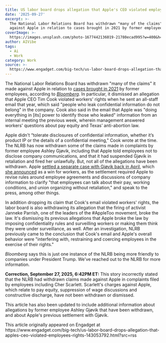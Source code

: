 ```yaml
---
title: US labor board drops allegation that Apple's CEO violated employees' rights
date: '2025-09-27'
excerpt: >-
  The National Labor Relations Board has withdrawn "many of the claims" it made
  against Apple in relation to cases brought in 2021 by former employees,...
coverImage: >-
  https://images.unsplash.com/photo-1677442136019-21780ecad995?w=400&h=200&fit=crop&auto=format
author: AIVibe
tags:
  - Ai
  - Work
category: Work
source: >-
  https://www.engadget.com/big-tech/us-labor-board-drops-allegation-that-apples-ceo-violated-employees-rights-143053792.html?src=rss
---
```

<p>The National Labor Relations Board has withdrawn "many of the claims" it made against Apple in relation to <a data-i13n="elm:context_link;elmt:doNotAffiliate;cpos:1;pos:1" class="no-affiliate-link" href="https://www.engadget.com/big-tech/us-labor-board-accuses-apple-of-violating-employees-rights-164643503.html">cases brought in 2021</a> by former employees, according to <a data-i13n="elm:context_link;elmt:doNotAffiliate;cpos:2;pos:1" class="no-affiliate-link" href="https://www.bloomberg.com/news/articles/2025-09-26/us-labor-board-withdraws-claims-that-apple-ceo-violated-workers-rights"><em>Bloomberg</em></a>. In particular, it dismissed an allegation that Apple CEO Tim Cook violated workers' rights when he sent an all-staff email that year, which said "people who leak confidential information do not belong" in the company. Cook also said in the email that Apple was "doing everything in [its] power to identify those who leaked" information from an internal meeting the previous week, wherein management answered workers' questions about pay equity and Texas’ anti-abortion law.</p>
<p>Apple didn't “tolerate disclosures of confidential information, whether it’s product IP or the details of a confidential meeting," Cook wrote at the time. The NLRB has now withdrawn some of the claims made in complaints by former employee Ashley Gjøvik, including that Apple told employees not to disclose company communications, and that it had suspended Gjøvik in retaliation and fired her unlawfully. But, not all of the allegations have been withdrawn. Apple <a data-i13n="elm:context_link;elmt:doNotAffiliate;cpos:3;pos:1" class="no-affiliate-link" href="https://www.theregister.com/2025/04/10/apple_agrees_to_settle_unfair/">settled a separate case with Gjøvik back in April</a>, which <a data-i13n="elm:context_link;elmt:doNotAffiliate;cpos:4;pos:1" class="no-affiliate-link" href="https://www.ashleygjovik.com/blog/04082025-nlrb-win-apple-compelled-to-rescind-unlawful-policies-nationwide">she announced</a> as a win for workers, as the settlement required Apple to revise rules around employee agreements and discussions of company information to clarify "that employees can talk about their pay, working conditions, and union organizing without retaliation," and speak to the press, among other things.</p>
<span id="end-legacy-contents"></span><p>In addition dropping its claim that Cook's email violated workers' rights, the labor board is also withdrawing its allegation that the firing of activist Janneke Parrish, one of the leaders of the #AppleToo movement, broke the law. It's dismissing its previous allegations that Apple broke the law by imposing confidentiality rules and surveilling workers or making them think they were under surveillance, as well. After an investigation, NLRB previously came to the conclusion that Cook's email and Apple's overall behavior were "interfering with, restraining and coercing employees in the exercise of their rights."</p>
<p><em>Bloomberg</em> says this is just one instance of the NLRB being more friendly to companies under President Trump. We've reached out to the NLRB for more information.</p>
<p><strong>Correction, September 27, 2025, 6:42PM ET:</strong> This story incorrectly stated that the NLRB had withdrawn claims made against Apple in complaints filed by employees including Cher Scarlett. Scarlett's charges against Apple, which relate to pay equity, suppression of wage discussions and constructive discharge, have not been withdrawn or dismissed.&nbsp;</p>
<p>This article has also been updated to include additional information about allegations by former employee Ashley Gjøvik that have been withdrawn, and about Apple's previous settlement with Gjøvik.</p>This article originally appeared on Engadget at https://www.engadget.com/big-tech/us-labor-board-drops-allegation-that-apples-ceo-violated-employees-rights-143053792.html?src=rss
